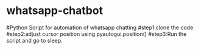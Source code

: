 # whatsapp-chatbot
#Python Script for automation of whatsapp chatting
#step1:clone the code.
#step2:adjust cursor position using pyautogui.position()
#step3:Run the script and go to sleep.
